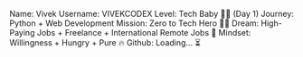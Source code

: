 Name: Vivek
Username: VIVEKCODEX
Level: Tech Baby 🍼👶 (Day 1)
Journey: Python + Web Development
Mission: Zero to Tech Hero 🚀💪
Dream: High-Paying Jobs + Freelance + International Remote Jobs 💸
Mindset: Willingness + Hungry + Pure 🔥
Github: Loading... ⏳

